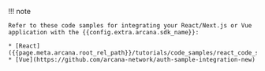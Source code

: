 !!! note

    Refer to these code samples for integrating your React/Next.js or Vue application with the {{config.extra.arcana.sdk_name}}:
    
    * [React]({{page.meta.arcana.root_rel_path}}/tutorials/code_samples/react_code_sample.md)
    * [Vue](https://github.com/arcana-network/auth-sample-integration-new)